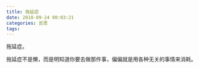 ```yaml
---
title: 拖延症
date: 2018-09-24 00:03:21
categories: 反思
tags:
---
```


拖延症。

拖延症不是懒，而是明知道你要去做那件事，偏偏就是用各种无关的事情来消耗。

